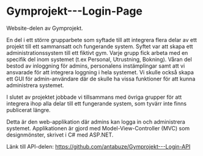 # Gymprojekt---Login-Page
 Website-delen av Gymprojekt.


En del i ett större grupparbete som syftade till att integrera flera delar av ett projekt till ett sammansatt och fungerande system. Syftet var att skapa ett administrationssystem till ett fiktivt gym. Varje grupp fick arbeta med en specifik del inom systemet (t.ex Personal, Utrustning, Bokning). Våran del bestod av inloggning för admins, personalens instämplingar samt att vi ansvarade för att integrera loggning i hela systemet. Vi skulle också skapa ett GUI för admin-användare där de skulle ha vissa funktioner för att kunna administrera systemet.

I slutet av projektet jobbade vi tillsammans med övriga grupper för att integrera ihop alla delar till ett fungerande system, som tyvärr inte finns publicerat längre.

Detta är den web-applikation där admins kan logga in och administrera systemet. Applikationen är gjord med Model-View-Controller (MVC) som designmönster, skrivet i C# med ASP.NET. 

Länk till API-delen: https://github.com/antabuze/Gymprojekt---Login-API
